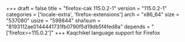 +++
draft = false
title = "firefox-cak 115.0.2-1"
version = "115.0.2-1"
categories = ['locale-extra', 'firefox-extensions']
arch = "x86_64"
size = "537080"
usize = "599844"
sha1sum = "8193112ae0144441731fb0790f5d19db5f4fed8a"
depends = "['firefox>=115.0.2']"
+++
Kaqchikel language support for Firefox